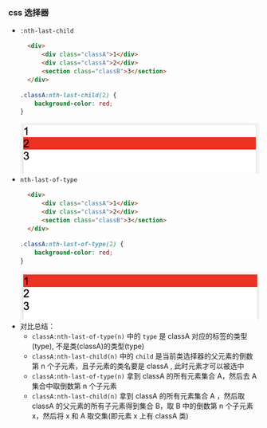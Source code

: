 ### css 选择器
- `:nth-last-child`
  ```html
    <div>
        <div class="classA">1</div>
        <div class="classA">2</div>
        <section class="classB">3</section>
    </div>
  ```
  ```css
  .classA:nth-last-child(2) {
      background-color: red;    
  }
  ```
  ![nth-last-child](./image/2019-08-08-01.png)
- `nth-last-of-type`
  ```html
    <div>
        <div class="classA">1</div>
        <div class="classA">2</div>
        <section class="classB">3</section>
    </div>
  ```
  ```css
  .classA:nth-last-of-type(2) {
      background-color: red;    
  }
  ```
  ![nth-last-of-type](./image/2019-08-08-02.png)
- 对比总结：
  - `classA:nth-last-of-type(n)` 中的 `type` 是 classA 对应的标签的类型(type), 不是类(classA)的类型(type)
  - `classA:nth-last-child(n)` 中的 `child` 是当前类选择器的父元素的倒数第 n 个子元素，且子元素的类名要是 classA , 此时元素才可以被选中 
  - `classA:nth-last-of-type(n)` 拿到 classA 的所有元素集合 A，然后去 A 集合中取倒数第 n 个子元素
  - `classA:nth-last-child(n)` 拿到 classA 的所有元素集合 A ，然后取 classA 的父元素的所有子元素得到集合 B，取 B 中的倒数第 n 个子元素 x，然后将 x 和 A 取交集(即元素 x 上有 classA 类)